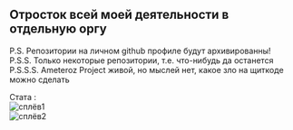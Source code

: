 ## Отросток всей моей деятельности в отдельную оргу
P.S. Репозитории на личном github профиле будут архивированны!\
P.S.S. Только некоторые репозитории, т.е. что-нибудь да останется\
P.S.S.S. Ameteroz Project живой, но мыслей нет, какое зло на щиткоде можно сделать

Стата :\
![сплёв1](https://img.shields.io/badge/Живой-Стабильно_живой-green)\
![сплёв2](https://img.shields.io/badge/Мысли-Вроде-yellow)
